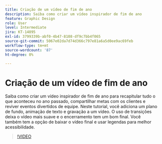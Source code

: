 ```yaml
---
title: Criação de um vídeo de fim de ano
description: Saiba como criar um vídeo inspirador de fim de ano
feature: Graphic Design
role: User
level: Intermediate
jira: KT-14895
exl-id: 3799339b-abf0-4b47-8108-df9c7bb4f065
source-git-commit: 5067e02da7d74d366c797e81a6a5d0ee9ac69feb
workflow-type: tm+mt
source-wordcount: '87'
ht-degree: 0%

---
```


# Criação de um vídeo de fim de ano

Saiba como criar um vídeo inspirador de fim de ano para recapitular tudo o que aconteceu no ano passado, compartilhar metas com os clientes e reviver eventos divertidos de equipe. Neste tutorial, você adiciona um plano de fundo, animação de texto e gravação a um vídeo. O uso de transições deixa o vídeo mais suave e o encerramento tem um bom final. Você também tem a opção de baixar o vídeo final e usar legendas para melhor acessibilidade.

>[!VIDEO](https://video.tv.adobe.com/v/3427121?quality=12&learn=on&hidetitle=true)
